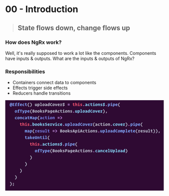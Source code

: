 # 00 - Introduction

> ## State flows down, change flows up

### How does NgRx work?

Well, it's really supposed to work a lot like the components. Components have inputs & outputs. What are the inputs & outputs of NgRx?

### Responsibilities

* Containers connect data to components
* Effects trigger side effects
* Reducers handle transitions

![](../.gitbook/assets/image%20%2879%29.png)

